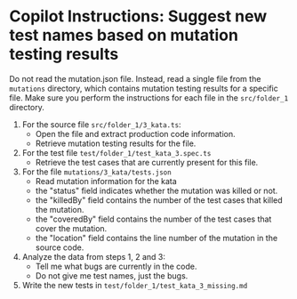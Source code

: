 ﻿---
mode: 'agent'
tools: ['runCommands']
description: 'Suggest new test names based on mutation testing results.'
---

# Copilot Instructions: Suggest new test names based on mutation testing results

Do not read the mutation.json file. Instead, read a single file from the `mutations` directory, which contains mutation testing results for a specific file. 
Make sure you perform the instructions for each file in the `src/folder_1` directory.


1. For the source file `src/folder_1/3_kata.ts`:
    - Open the file and extract production code information.
    - Retrieve mutation testing results for the file.
2. For the test file `test/folder_1/test_kata_3.spec.ts`    
    - Retrieve the test cases that are currently present for this file.
3. For the file `mutations/3_kata/tests.json`
    - Read mutation information for the kata
    - the "status" field indicates whether the mutation was killed or not.
    - the "killedBy" field contains the number of the test cases that killed the mutation.
    - the "coveredBy" field contains the number of the test cases that cover the mutation.
    - the "location" field contains the line number of the mutation in the source code.
4. Analyze the data from steps 1, 2 and 3:
    - Tell me what bugs are currently in the code.
    - Do not give me test names, just the bugs.
5. Write the new tests in `test/folder_1/test_kata_3_missing.md`